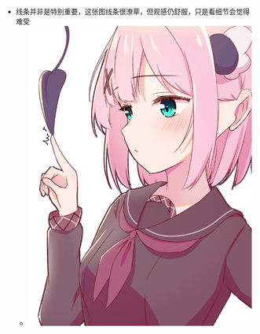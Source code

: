 - 线条并非是特别重要，这张图线条很潦草，但观感仍舒服，只是看细节会觉得难受
	- ![118890770_p3_master1200.jpg](../assets/118890770_p3_master1200_1739195806954_0.jpg)